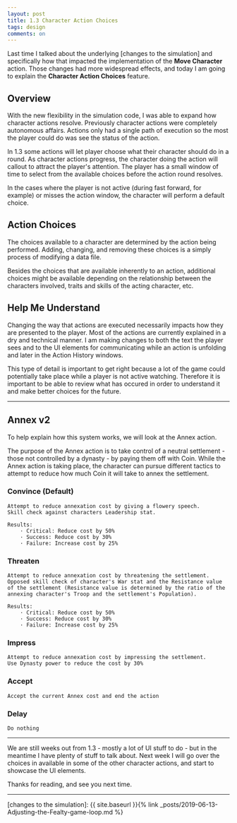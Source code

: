 ```yaml
---
layout: post
title: 1.3 Character Action Choices
tags: design
comments: on
---
```


Last time I talked about the underlying [changes to the simulation] and specifically how that impacted the implementation of the **Move Character** action. Those changes had more widespread effects, and today I am going to explain the **Character Action Choices** feature.<!--more-->

## Overview

With the new flexibility in the simulation code, I was able to expand how character actions resolve. Previously character actions were completely autonomous affairs. Actions only had a single path of execution so the most the player could do was see the status of the action.

In 1.3 some actions will let player choose what their character should do in a round. As character actions progress, the character doing the action will callout to attract the player's attention. The player has a small window of time to select from the available choices before the action round resolves.

In the cases where the player is not active (during fast forward, for example) or misses the action window, the character will perform a default choice.

## Action Choices

The choices available to a character are determined by the action being performed. Adding, changing, and removing these choices is a simply process of modifying a data file.

Besides the choices that are available inherently to an action, additional choices might be available depending on the relationship between the characters involved, traits and skills of the acting character, etc.

## Help Me Understand

Changing the way that actions are executed necessarily impacts how they are presented to the player. Most of the actions are currently explained in a dry and technical manner. I am making changes to both the text the player sees and to the UI elements for communicating while an action is unfolding and later in the Action History windows.

This type of detail is important to get right because a lot of the game could potentially take place while a player is not active watching. Therefore it is important to be able to review what has occured in order to understand it and make better choices for the future.

---

## Annex v2

To help explain how this system works, we will look at the Annex action.

The purpose of the Annex action is to take control of a neutral settlement - those not controlled by a dynasty - by paying them off with Coin. While the Annex action is taking place, the character can pursue different tactics to attempt to reduce how much Coin it will take to annex the settlement.

### **Convince** (Default)

    Attempt to reduce annexation cost by giving a flowery speech.
    Skill check against characters Leadership stat.
    
    Results:
        · Critical: Reduce cost by 50%
        · Success: Reduce cost by 30%
        · Failure: Increase cost by 25%

### **Threaten**

    Attempt to reduce annexation cost by threatening the settlement.
    Opposed skill check of character's War stat and the Resistance value of the settlement (Resistance value is determined by the ratio of the annexing character's Troop and the settlement's Population).

    Results:
        · Critical: Reduce cost by 50%
        · Success: Reduce cost by 30%
        · Failure: Increase cost by 25%

### **Impress**

    Attempt to reduce annexation cost by impressing the settlement.
    Use Dynasty power to reduce the cost by 30%

### **Accept**
  
    Accept the current Annex cost and end the action

### **Delay**
  
    Do nothing

---

We are still weeks out from 1.3 - mostly a lot of UI stuff to do - but in the meantime I have plenty of stuff to talk about. Next week I will go over the choices in available in some of the other character actions, and start to showcase the UI elements.

Thanks for reading, and see you next time.

---

[changes to the simulation]: {{ site.baseurl }}{% link _posts/2019-06-13-Adjusting-the-Fealty-game-loop.md %}
